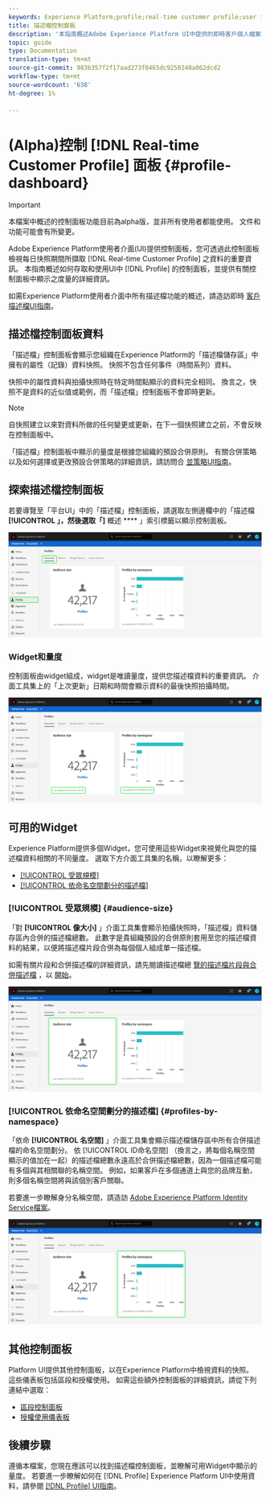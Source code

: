 ```yaml
---
keywords: Experience Platform;profile;real-time customer profile;user interface;UI;customization;profile dashboard;dashboard
title: 描述檔控制面板
description: '本指南概述Adobe Experience Platform UI中提供的即時客戶個人檔案資料控制面板。 '
topic: guide
type: Documentation
translation-type: tm+mt
source-git-commit: 983b357f2f17aad273f0465dc9250240a062dcd2
workflow-type: tm+mt
source-wordcount: '638'
ht-degree: 1%

---
```



# (Alpha)控制 [!DNL Real-time Customer Profile] 面板 {#profile-dashboard}

>[!IMPORTANT]
>
>本檔案中概述的控制面板功能目前為alpha版，並非所有使用者都能使用。 文件和功能可能會有所變更。

Adobe Experience Platform使用者介面(UI)提供控制面板，您可透過此控制面板檢視每日快照期間所擷取 [!DNL Real-time Customer Profile] 之資料的重要資訊。 本指南概述如何存取和使用UI中 [!DNL Profile] 的控制面板，並提供有關控制面板中顯示之度量的詳細資訊。

如需Experience Platform使用者介面中所有描述檔功能的概述，請造訪即時 [客戶描述檔UI指南](user-guide.md)。

## 描述檔控制面板資料

「描述檔」控制面板會顯示您組織在Experience Platform的「描述檔儲存區」中擁有的屬性（記錄）資料快照。 快照不包含任何事件（時間系列）資料。

快照中的屬性資料與拍攝快照時在特定時間點顯示的資料完全相同。 換言之，快照不是資料的近似值或範例，而「描述檔」控制面板不會即時更新。

>[!NOTE]
>
>自快照建立以來對資料所做的任何變更或更新，在下一個快照建立之前，不會反映在控制面板中。

「描述檔」控制面板中顯示的量度是根據您組織的預設合併原則。 有關合併策略以及如何選擇或更改預設合併策略的詳細資訊，請訪問合 [並策略UI指南](merge-policies.md)。

## 探索描述檔控制面板

若要導覽至「平台UI」中的「描述檔」控制面板，請選取左側邊欄中的「描述檔 **[!UICONTROL 」，然後選取「]** 概述 **** 」索引標籤以顯示控制面板。

![](../images/profile-dashboard/dashboard-overview.png)

### Widget和量度

控制面板由widget組成，widget是唯讀量度，提供您描述檔資料的重要資訊。 介面工具集上的「上次更新」日期和時間會顯示資料的最後快照拍攝時間。

![](../images/profile-dashboard/dashboard-timestamp.png)

## 可用的Widget

Experience Platform提供多個Widget，您可使用這些Widget來視覺化與您的描述檔資料相關的不同量度。 選取下方介面工具集的名稱，以瞭解更多：

* [[!UICONTROL 受眾規模]](#audience-size)
* [[!UICONTROL 依命名空間劃分的描述檔]](#profiles-by-namespace)

### [!UICONTROL 受眾規模] {#audience-size}

「對 **[!UICONTROL 像大小]** 」介面工具集會顯示拍攝快照時，「描述檔」資料儲存區內合併的描述檔總數。 此數字是貴組織預設的合併原則套用至您的描述檔資料的結果，以便將描述檔片段合併為每個個人組成單一描述檔。

如需有關片段和合併描述檔的詳細資訊，請先閱讀描述檔總 [覽的描述檔片段與合併描述檔](../home.md#profile-fragments-vs-merged-profiles) ，以 [開始](../home.md)。

![](../images/profile-dashboard/audience-size.png)

### [!UICONTROL 依命名空間劃分的描述檔] {#profiles-by-namespace}

「依命 **[!UICONTROL 名空間]** 」介面工具集會顯示描述檔儲存區中所有合併描述檔的命名空間劃分。 依 [!UICONTROL ID命名空間] （換言之，將每個名稱空間顯示的值加在一起）的描述檔總數永遠高於合併描述檔總數，因為一個描述檔可能有多個與其相關聯的名稱空間。 例如，如果客戶在多個通道上與您的品牌互動，則多個名稱空間將與該個別客戶關聯。

若要進一步瞭解身分名稱空間，請造訪 [Adobe Experience Platform Identity Service檔案](../../identity-service/home.md)。

![](../images/profile-dashboard/profiles-by-namespace.png)

## 其他控制面板

Platform UI提供其他控制面板，以在Experience Platform中檢視資料的快照。 這些儀表板包括區段和授權使用。 如需這些額外控制面板的詳細資訊，請從下列連結中選取：

* [區段控制面板](../../segmentation/ui/segment-dashboard.md)
* [授權使用儀表板](../../landing/license-usage-dashboard.md)

## 後續步驟

遵循本檔案，您現在應該可以找到描述檔控制面板，並瞭解可用Widget中顯示的量度。 若要進一步瞭解如何在 [!DNL Profile] Experience Platform UI中使用資料，請參閱 [[!DNL Profile] UI指南](user-guide.md)。